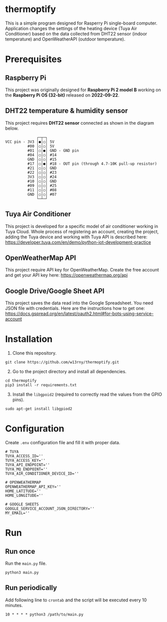 # thermoptify

This is a simple program designed for Rasperry Pi single-board computer.
Application changes the settings of the heating device (Tuya Air Conditioner) based on the data collected from DHT22 sensor (indoor temperature) and OpenWeatherAPI (outdoor temperature).

# Prerequisites

## Raspberry Pi

This project was originally designed for **Raspberry Pi 2 model B** working on the **Raspberry Pi OS (32-bit)** released on **2022-09-22**.

## DHT22 temperature & humidity sensor

This project requires **DHT22 sensor** connected as shown in the diagram below.

```
              ┌─┬─┐
VCC pin - 3V3 │●│○│ 5V
          #00 │○│○│ 5V
          #01 │○│●│ GND - GND pin
          #04 │○│○│ #14
          GND │○│○│ #15
          #17 │○│●│ #18 - OUT pin (through 4.7-10K pull-up resistor)
          #21 │○│○│ GND
          #22 │○│○│ #23
          3V3 │○│○│ #24
          #10 │○│○│ GND
          #09 │○│○│ #25
          #11 │○│○│ #08
          GND │○│○│ #07
              └─┴─┘
```

## Tuya Air Conditioner

This project is developed for a specific model of air conditioner working in Tuya Cloud.
Whole process of registering an account, creating the project, adding the Tuya device and working with Tuya API is described here: https://developer.tuya.com/en/demo/python-iot-development-practice

## OpenWeatherMap API

This project require API key for OpenWeatherMap. Create the free account and get your API key here:
https://openweathermap.org/api

## Google Drive/Google Sheet API

This project saves the data read into the Google Spreadsheet. You need JSON file with credentials. Here are the instructions how to get one:
https://docs.gspread.org/en/latest/oauth2.html#for-bots-using-service-account

# Installation

1. Clone this repository.

```
git clone https://github.com/w13rny/thermoptify.git
```

2. Go to the project directory and install all dependencies.

```
cd thermoptify
pip3 install -r requirements.txt
```

3. Install the `libgpoid2` (required to correctly read the values from the GPIO pins).

```
sudo apt-get install libgpiod2
```

# Configuration

Create `.env` configuration file and fill it with proper data.

```
# TUYA
TUYA_ACCESS_ID=''
TUYA_ACCESS_KEY=''
TUYA_API_ENDPOINT=''
TUYA_MQ_ENDPOINT=''
TUYA_AIR_CONDITIONER_DEVICE_ID=''

# OPENWEATHERMAP
OPENWEATHERMAP_API_KEY=''
HOME_LATITUDE=''
HOME_LONGITUDE=''

# GOOGLE SHEETS
GOOGLE_SERVICE_ACCOUNT_JSON_DIRECTORY=''
MY_EMAIL=''
```

# Run

## Run once

Run the `main.py` file.

```
python3 main.py
```

## Run periodically

Add following line to `crontab` and the script will be executed every 10 minutes.

```
10 * * * * python3 /path/to/main.py
```